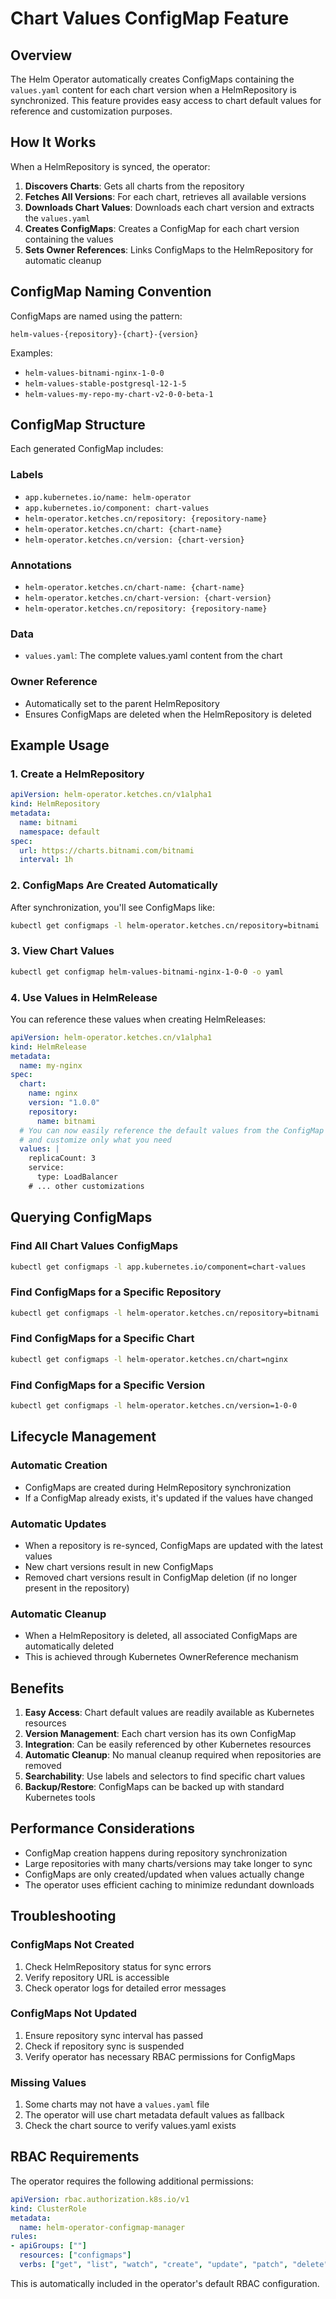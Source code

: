 # Chart Values ConfigMap Feature

## Overview

The Helm Operator automatically creates ConfigMaps containing the `values.yaml` content for each chart version when a HelmRepository is synchronized. This feature provides easy access to chart default values for reference and customization purposes.

## How It Works

When a HelmRepository is synced, the operator:

1. **Discovers Charts**: Gets all charts from the repository
2. **Fetches All Versions**: For each chart, retrieves all available versions
3. **Downloads Chart Values**: Downloads each chart version and extracts the `values.yaml`
4. **Creates ConfigMaps**: Creates a ConfigMap for each chart version containing the values
5. **Sets Owner References**: Links ConfigMaps to the HelmRepository for automatic cleanup

## ConfigMap Naming Convention

ConfigMaps are named using the pattern:

```
helm-values-{repository}-{chart}-{version}
```

Examples:

- `helm-values-bitnami-nginx-1-0-0`
- `helm-values-stable-postgresql-12-1-5`
- `helm-values-my-repo-my-chart-v2-0-0-beta-1`

## ConfigMap Structure

Each generated ConfigMap includes:

### Labels

- `app.kubernetes.io/name: helm-operator`
- `app.kubernetes.io/component: chart-values`
- `helm-operator.ketches.cn/repository: {repository-name}`
- `helm-operator.ketches.cn/chart: {chart-name}`
- `helm-operator.ketches.cn/version: {chart-version}`

### Annotations

- `helm-operator.ketches.cn/chart-name: {chart-name}`
- `helm-operator.ketches.cn/chart-version: {chart-version}`
- `helm-operator.ketches.cn/repository: {repository-name}`

### Data

- `values.yaml`: The complete values.yaml content from the chart

### Owner Reference

- Automatically set to the parent HelmRepository
- Ensures ConfigMaps are deleted when the HelmRepository is deleted

## Example Usage

### 1. Create a HelmRepository

```yaml
apiVersion: helm-operator.ketches.cn/v1alpha1
kind: HelmRepository
metadata:
  name: bitnami
  namespace: default
spec:
  url: https://charts.bitnami.com/bitnami
  interval: 1h
```

### 2. ConfigMaps Are Created Automatically

After synchronization, you'll see ConfigMaps like:

```bash
kubectl get configmaps -l helm-operator.ketches.cn/repository=bitnami
```

### 3. View Chart Values

```bash
kubectl get configmap helm-values-bitnami-nginx-1-0-0 -o yaml
```

### 4. Use Values in HelmRelease

You can reference these values when creating HelmReleases:

```yaml
apiVersion: helm-operator.ketches.cn/v1alpha1
kind: HelmRelease
metadata:
  name: my-nginx
spec:
  chart:
    name: nginx
    version: "1.0.0"
    repository:
      name: bitnami
  # You can now easily reference the default values from the ConfigMap
  # and customize only what you need
  values: |
    replicaCount: 3
    service:
      type: LoadBalancer
    # ... other customizations
```

## Querying ConfigMaps

### Find All Chart Values ConfigMaps

```bash
kubectl get configmaps -l app.kubernetes.io/component=chart-values
```

### Find ConfigMaps for a Specific Repository

```bash
kubectl get configmaps -l helm-operator.ketches.cn/repository=bitnami
```

### Find ConfigMaps for a Specific Chart

```bash
kubectl get configmaps -l helm-operator.ketches.cn/chart=nginx
```

### Find ConfigMaps for a Specific Version

```bash
kubectl get configmaps -l helm-operator.ketches.cn/version=1-0-0
```

## Lifecycle Management

### Automatic Creation

- ConfigMaps are created during HelmRepository synchronization
- If a ConfigMap already exists, it's updated if the values have changed

### Automatic Updates

- When a repository is re-synced, ConfigMaps are updated with the latest values
- New chart versions result in new ConfigMaps
- Removed chart versions result in ConfigMap deletion (if no longer present in the repository)

### Automatic Cleanup

- When a HelmRepository is deleted, all associated ConfigMaps are automatically deleted
- This is achieved through Kubernetes OwnerReference mechanism

## Benefits

1. **Easy Access**: Chart default values are readily available as Kubernetes resources
2. **Version Management**: Each chart version has its own ConfigMap
3. **Integration**: Can be easily referenced by other Kubernetes resources
4. **Automatic Cleanup**: No manual cleanup required when repositories are removed
5. **Searchability**: Use labels and selectors to find specific chart values
6. **Backup/Restore**: ConfigMaps can be backed up with standard Kubernetes tools

## Performance Considerations

- ConfigMap creation happens during repository synchronization
- Large repositories with many charts/versions may take longer to sync
- ConfigMaps are only created/updated when values actually change
- The operator uses efficient caching to minimize redundant downloads

## Troubleshooting

### ConfigMaps Not Created

1. Check HelmRepository status for sync errors
2. Verify repository URL is accessible
3. Check operator logs for detailed error messages

### ConfigMaps Not Updated

1. Ensure repository sync interval has passed
2. Check if repository sync is suspended
3. Verify operator has necessary RBAC permissions for ConfigMaps

### Missing Values

1. Some charts may not have a `values.yaml` file
2. The operator will use chart metadata default values as fallback
3. Check the chart source to verify values.yaml exists

## RBAC Requirements

The operator requires the following additional permissions:

```yaml
apiVersion: rbac.authorization.k8s.io/v1
kind: ClusterRole
metadata:
  name: helm-operator-configmap-manager
rules:
- apiGroups: [""]
  resources: ["configmaps"]
  verbs: ["get", "list", "watch", "create", "update", "patch", "delete"]
```

This is automatically included in the operator's default RBAC configuration.
